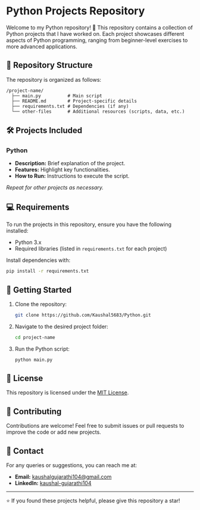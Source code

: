 
# Python Projects Repository

Welcome to my Python repository! 🚀 This repository contains a collection of Python projects that I have worked on. Each project showcases different aspects of Python programming, ranging from beginner-level exercises to more advanced applications.

## 📂 Repository Structure

The repository is organized as follows:

```
/project-name/
  ├── main.py          # Main script
  ├── README.md        # Project-specific details
  ├── requirements.txt # Dependencies (if any)
  └── other-files      # Additional resources (scripts, data, etc.)
```

## 🛠️ Projects Included

### **Python**
- **Description:** Brief explanation of the project.
- **Features:** Highlight key functionalities.
- **How to Run:** Instructions to execute the script.

_Repeat for other projects as necessary._

## 💻 Requirements

To run the projects in this repository, ensure you have the following installed:

- Python 3.x
- Required libraries (listed in `requirements.txt` for each project)

Install dependencies with:
```bash
pip install -r requirements.txt
```

## 🚀 Getting Started

1. Clone the repository:
   ```bash
   git clone https://github.com/Kaushal5683/Python.git
   ```
2. Navigate to the desired project folder:
   ```bash
   cd project-name
   ```
3. Run the Python script:
   ```bash
   python main.py
   ```

## 📜 License

This repository is licensed under the [MIT License](LICENSE).

## 🤝 Contributing

Contributions are welcome! Feel free to submit issues or pull requests to improve the code or add new projects.

## 📧 Contact

For any queries or suggestions, you can reach me at:
- **Email:** [kaushalgujarathi104@gmail.com](mailto:kaushalujarathi104@gmail.com)
- **LinkedIn:** [kaushal-gujarathi104](https://www.linkedin.com/in/your-profile](https://www.linkedin.com/in/kaushal-gujarathi104/))

---

⭐️ If you found these projects helpful, please give this repository a star!
